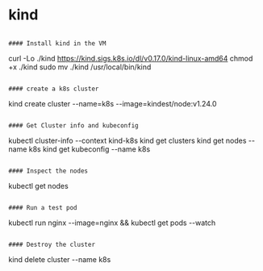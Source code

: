 # kind

```

#### Install kind in the VM
```
curl -Lo ./kind https://kind.sigs.k8s.io/dl/v0.17.0/kind-linux-amd64
chmod +x ./kind
sudo mv ./kind /usr/local/bin/kind
```

#### create a k8s cluster
```
kind create cluster --name=k8s --image=kindest/node:v1.24.0
```

#### Get Cluster info and kubeconfig
```
kubectl cluster-info --context kind-k8s
kind get clusters
kind get nodes --name k8s
kind get kubeconfig --name k8s

```

#### Inspect the nodes
```
kubectl get nodes
```

#### Run a test pod
```
kubectl run nginx --image=nginx && kubectl get pods --watch
```

#### Destroy the cluster
```
kind delete  cluster --name k8s
```
